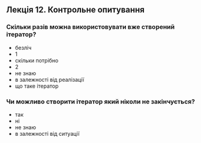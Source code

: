 ## Лекція 12. Контрольне опитування

### Скільки разів можна використовувати вже створений ітератор?

- безліч
- 1
- скільки потрібно
- 2
- не знаю
- в залежності від реалізації
- що таке ітератор

### Чи можливо створити ітератор який ніколи не закінчується?

- так
- ні
- не знаю
- в залежності від ситуації
